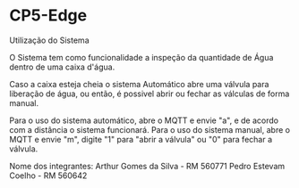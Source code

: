 # CP5-Edge

Utilização do Sistema

O Sistema tem como funcionalidade a inspeção da quantidade de Água dentro de uma caixa d'água.

Caso a caixa esteja cheia o sistema Automático abre uma válvula para liberação de água, ou então, é possivel abrir ou fechar as válculas de forma manual.

Para o uso do sistema automático, abre o MQTT e envie "a", e de acordo com a distância o sistema funcionará.
Para o uso do sistema manual, abre o MQTT e envie "m", digite "1" para "abrir a válvula" ou "0" para fechar a válvula.

Nome dos integrantes:
Arthur Gomes da Silva - RM 560771
Pedro Estevam Coelho - RM 560642
